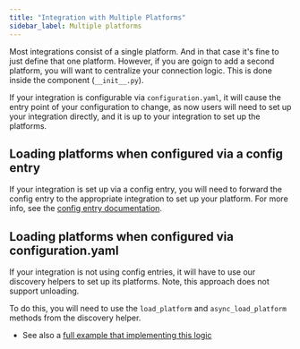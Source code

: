 ```yaml
---
title: "Integration with Multiple Platforms"
sidebar_label: Multiple platforms
---
```


Most integrations consist of a single platform. And in that case it's fine to just define that one platform. However, if you are goign to add a second platform, you will want to centralize your connection logic. This is done inside the component (`__init__.py`).

If your integration is configurable via `configuration.yaml`, it will cause the entry point of your configuration to change, as now users will need to set up your integration directly, and it is up to your integration to set up the platforms.

## Loading platforms when configured via a config entry

If your integration is set up via a config entry, you will need to forward the config entry to the appropriate integration to set up your platform. For more info, see the [config entry documentation](config_entries_index.md#for-platforms).

## Loading platforms when configured via configuration.yaml

If your integration is not using config entries, it will have to use our discovery helpers to set up its platforms. Note, this approach does not support unloading.

To do this, you will need to use the `load_platform` and `async_load_platform` methods from the discovery helper.


- See also a [full example that implementing this logic](https://github.com/home-assistant/example-custom-config/tree/master/custom_components/example_load_platform/)
